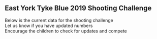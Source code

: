 ## East York Tyke Blue 2019 Shooting Challenge

Below is the current data for the shooting challenge  
Let us know if you have updated numbers  
Encourage the children to check for updates and compete
